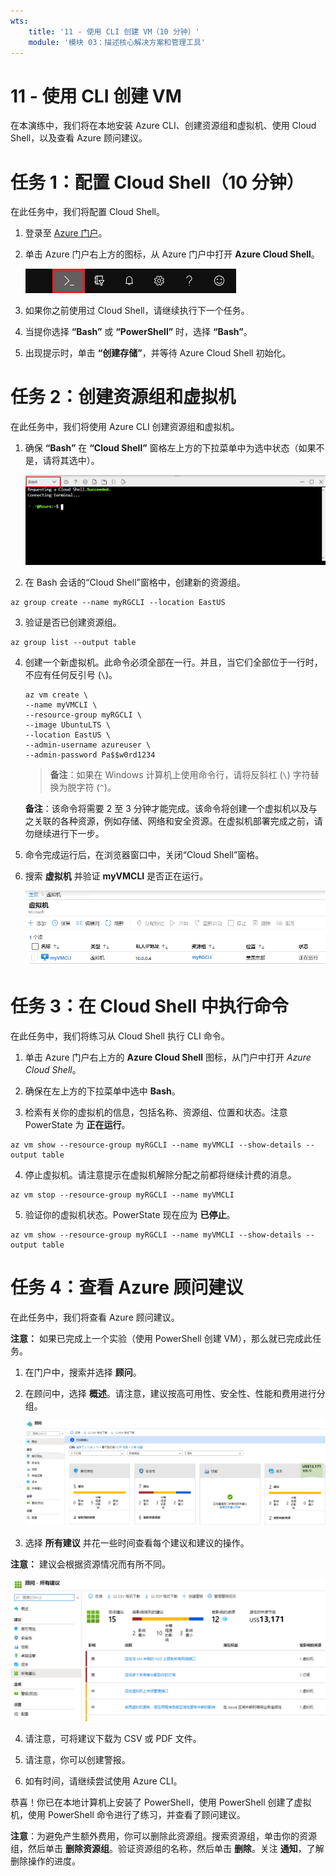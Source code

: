 ```yaml
---
wts:
    title: '11 - 使用 CLI 创建 VM（10 分钟）'
    module: '模块 03：描述核心解决方案和管理工具'
---
```

# 11 - 使用 CLI 创建 VM

在本演练中，我们将在本地安装 Azure CLI、创建资源组和虚拟机、使用 Cloud Shell，以及查看 Azure 顾问建议。 

# 任务 1：配置 Cloud Shell（10 分钟）

在此任务中，我们将配置 Cloud Shell。 

1. 登录至 [Azure 门户](https://portal.azure.com)。

2. 单击 Azure 门户右上方的图标，从 Azure 门户中打开 **Azure Cloud Shell**。

    ![Azure 门户“Azure Cloud Shell”图标的屏幕截图。](../images/1002.png)

3. 如果你之前使用过 Cloud Shell，请继续执行下一个任务。 

4. 当提你选择 **“Bash”** 或 **“PowerShell”** 时，选择 **“Bash”**。 

5. 出现提示时，单击 **“创建存储”**，并等待 Azure Cloud Shell 初始化。 

# 任务 2：创建资源组和虚拟机

在此任务中，我们将使用 Azure CLI 创建资源组和虚拟机。  

1. 确保 **“Bash”** 在 **“Cloud Shell”** 窗格左上方的下拉菜单中为选中状态（如果不是，请将其选中）。

    ![Azure 门户 Azure Cloud Shell 的屏幕截图，其中突出显示了“Bash”下拉菜单。](../images/1002a.png)

2. 在 Bash 会话的“Cloud Shell”窗格中，创建新的资源组。 

```cli
az group create --name myRGCLI --location EastUS
```

3. 验证是否已创建资源组。

```cli
az group list --output table
```

4. 创建一个新虚拟机。此命令必须全部在一行。并且，当它们全部位于一行时，不应有任何反引号 (`\`)。 

    ```cli
    az vm create \
    --name myVMCLI \
    --resource-group myRGCLI \
    --image UbuntuLTS \
    --location EastUS \
    --admin-username azureuser \
    --admin-password Pa$$w0rd1234
    ```

    >**备注**：如果在 Windows 计算机上使用命令行，请将反斜杠 (`\`) 字符替换为脱字符 (`^`)。
    
    **备注**：该命令将需要 2 至 3 分钟才能完成。该命令将创建一个虚拟机以及与之关联的各种资源，例如存储、网络和安全资源。在虚拟机部署完成之前，请勿继续进行下一步。 

5. 命令完成运行后，在浏览器窗口中，关闭“Cloud Shell”窗格。

6. 搜索 **虚拟机** 并验证 **myVMCLI** 是否正在运行。

    ![此屏幕截图显示了“虚拟机”页面，其中 myVMPS 处于正在运行的状态。](../images/1101.png)


# 任务 3：在 Cloud Shell 中执行命令

在此任务中，我们将练习从 Cloud Shell 执行 CLI 命令。 

1. 单击 Azure 门户右上方的 **Azure Cloud Shell** 图标，从门户中打开 *Azure Cloud Shell*。

2. 确保在左上方的下拉菜单中选中 **Bash**。

3. 检索有关你的虚拟机的信息，包括名称、资源组、位置和状态。注意 PowerState 为 **正在运行**。

```cli
az vm show --resource-group myRGCLI --name myVMCLI --show-details --output table 
```

4. 停止虚拟机。请注意提示在虚拟机解除分配之前都将继续计费的消息。 

```cli
az vm stop --resource-group myRGCLI --name myVMCLI
```

5. 验证你的虚拟机状态。PowerState 现在应为 **已停止**。

```cli
az vm show --resource-group myRGCLI --name myVMCLI --show-details --output table 
```

# 任务 4：查看 Azure 顾问建议

在此任务中，我们将查看 Azure 顾问建议。 

**注意：** 如果已完成上一个实验（使用 PowerShell 创建 VM），那么就已完成此任务。 

1. 在门户中，搜索并选择 **顾问**。 

2. 在顾问中，选择 **概述**。请注意，建议按高可用性、安全性、性能和费用进行分组。 

    ![顾问“概述”页面的屏幕截图。 ](../images/1103.png)

3. 选择 **所有建议** 并花一些时间查看每个建议和建议的操作。 

**注意：** 建议会根据资源情况而有所不同。 

![顾问“所有建议”页面的屏幕截图。](../images/1104.png)

4. 请注意，可将建议下载为 CSV 或 PDF 文件。 

5. 请注意，你可以创建警报。 

6. 如有时间，请继续尝试使用 Azure CLI。

恭喜！你已在本地计算机上安装了 PowerShell，使用 PowerShell 创建了虚拟机，使用 PowerShell 命令进行了练习，并查看了顾问建议。

**注意**：为避免产生额外费用，你可以删除此资源组。搜索资源组，单击你的资源组，然后单击 **删除资源组**。验证资源组的名称，然后单击 **删除**。关注 **通知**，了解删除操作的进度。
